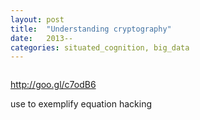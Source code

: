 ```yaml
---
layout: post
title:  "Understanding cryptography"
date:   2013--
categories: situated_cognition, big_data
---
```


![]()

http://goo.gl/c7odB6

use to exemplify equation hacking